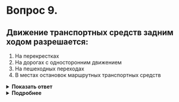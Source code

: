 # Вопрос 9.

## Движение транспортных средств задним ходом разрешается:

1. На перекрестках
2. На дорогах с односторонним движением
3. На пешеходных переходах
4. В местах остановок маршрутных транспортных средств

<details>
<summary><b>Показать ответ</b></summary>
Правильный ответ: 2
</details>
<details>
<summary><b>Подробнее</b></summary>
Из перечисленных мест только на дороге с односторонним движением разрешается движение задним ходом.
(Пункт 8.12 ПДД)
</details>